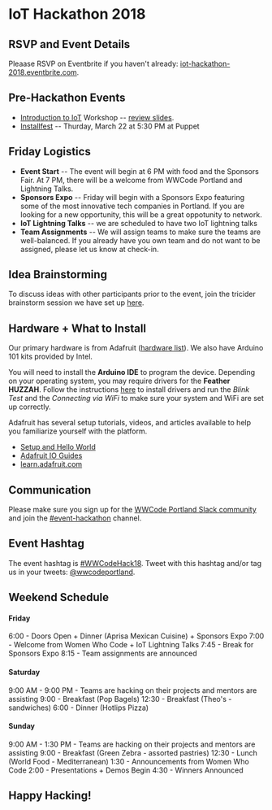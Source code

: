 # IoT Hackathon 2018

## RSVP and Event Details 

Pleaase RSVP on Eventbrite if you haven't already: [iot-hackathon-2018.eventbrite.com](https://www.eventbrite.com/e/iot-hackathon-2018-tickets-36977144635).

## Pre-Hackathon Events 
- [Introduction to IoT](https://www.meetup.com/Women-Who-Code-Portland/events/248234421/) Workshop -- 
[review slides](https://docs.google.com/presentation/d/1LfXI2aWKSoxYUCInwSsWgxw272ZSW7YMr65wycyVhkU/edit#slide=id.g3469160102_2_75).
- [Installfest](https://www.meetup.com/Women-Who-Code-Portland/events/245945228/) -- Thurday, March 22 at 5:30 PM at Puppet

## Friday Logistics
- **Event Start** -- The event will begin at 6 PM with food and the Sponsors Fair. At 7 PM, there will be a welcome from WWCode Portland 
and Lightning Talks.
- **Sponsors Expo** -- Friday will begin with a Sponsors Expo featuring some of the most innovative tech companies in Portland. If you 
are looking for a new opportunity, this will be a great oppotunity to network.
- **IoT Lightning Talks** -- we are scheduled to have two IoT lightning talks
- **Team Assignments** -- We will assign teams to make sure the teams are well-balanced. If you already have you own team and do not 
want to be assigned, please let us know at check-in.

## Idea Brainstorming

To discuss ideas with other participants prior to the event, join the tricider brainstorm session we have set up 
[here](https://www.tricider.com/admin/3E2sZgVMiRJ/4q8ooN5iJ6F).

## Hardware + What to Install

Our primary hardware is from Adafruit ([hardware list](https://www.adafruit.com/wishlists/457925)). We also have Arduino 101 kits provided
by Intel.

You will need to install the **Arduino IDE** to program the device. Depending on your operating system, you may require drivers for the
**Feather HUZZAH**. Follow the instructions [here](https://learn.adafruit.com/adafruit-feather-huzzah-esp8266/using-arduino-ide) to install drivers and run the *Blink Test* and the *Connecting via WiFi* to make sure your system and WiFi are set up correctly.

Adafruit has several setup tutorials, videos, and articles available to help you familiarize yourself with the platform.
- [Setup and Hello World](https://learn.adafruit.com/adafruit-io-basics-esp8266-arduino?view=all)
- [Adafruit IO Guides](https://www.adafruit.com/product/2680#tab_learn)
- [learn.adafruit.com](https://learn.adafruit.com/)

## Communication

Please make sure you sign up for the [WWCode Portland Slack community](https://bitly.com/wwcpdx-slack) and join the 
[#event-hackathon]() channel.  

## Event Hashtag

The event hashtag is [#WWCodeHack18](https://twitter.com/hashtag/WWCodeHack18?src=hash). Tweet with this hashtag and/or tag us 
in your tweets: [@wwcodeportland](https://twitter.com/wwcodeportland).

## Weekend Schedule

####  Friday
6:00 - Doors Open + Dinner (Aprisa Mexican Cuisine) + Sponsors Expo
7:00 - Welcome from Women Who Code + IoT Lightning Talks
7:45 - Break for Sponsors Expo
8:15 - Team assignments are announced

#### Saturday
9:00 AM - 9:00 PM - Teams are hacking on their projects and mentors are assisting
9:00 - Breakfast (Pop Bagels)
12:30 - Breakfast (Theo's - sandwiches)
6:00 - Dinner (Hotlips Pizza)

#### Sunday
9:00 AM - 1:30 PM - Teams are hacking on their projects and mentors are assisting
9:00 - Breakfast (Green Zebra - assorted pastries)
12:30 - Lunch (World Food - Mediterranean)
1:30 - Announcements from Women Who Code
2:00 - Presentations + Demos Begin
4:30 - Winners Announced

## Happy Hacking! 
